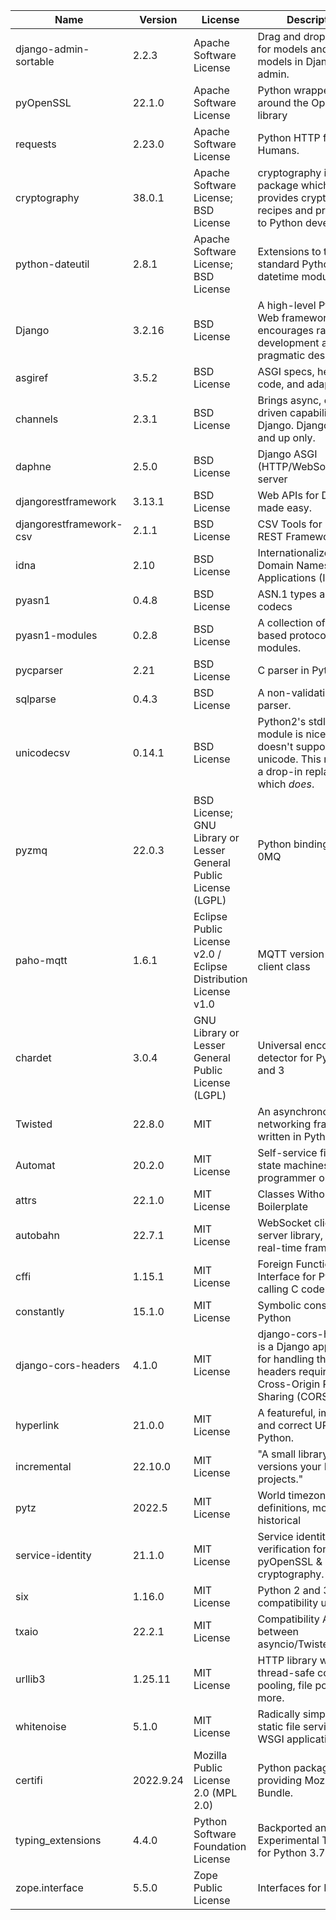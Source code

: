 | Name                    | Version   | License                                                          | Description                                                                                                                    |
|-------------------------|-----------|------------------------------------------------------------------|--------------------------------------------------------------------------------------------------------------------------------|
| django-admin-sortable   | 2.2.3     | Apache Software License                                          | Drag and drop sorting for models and inline models in Django admin.                                                            |
| pyOpenSSL               | 22.1.0    | Apache Software License                                          | Python wrapper module around the OpenSSL library                                                                               |
| requests                | 2.23.0    | Apache Software License                                          | Python HTTP for Humans.                                                                                                        |
| cryptography            | 38.0.1    | Apache Software License; BSD License                             | cryptography is a package which provides cryptographic recipes and primitives to Python developers.                            |
| python-dateutil         | 2.8.1     | Apache Software License; BSD License                             | Extensions to the standard Python datetime module                                                                              |
| Django                  | 3.2.16    | BSD License                                                      | A high-level Python Web framework that encourages rapid development and clean, pragmatic design.                               |
| asgiref                 | 3.5.2     | BSD License                                                      | ASGI specs, helper code, and adapters                                                                                          |
| channels                | 2.3.1     | BSD License                                                      | Brings async, event-driven capabilities to Django. Django 1.11 and up only.                                                    |
| daphne                  | 2.5.0     | BSD License                                                      | Django ASGI (HTTP/WebSocket) server                                                                                            |
| djangorestframework     | 3.13.1    | BSD License                                                      | Web APIs for Django, made easy.                                                                                                |
| djangorestframework-csv | 2.1.1     | BSD License                                                      | CSV Tools for Django REST Framework                                                                                            |
| idna                    | 2.10      | BSD License                                                      | Internationalized Domain Names in Applications (IDNA)                                                                          |
| pyasn1                  | 0.4.8     | BSD License                                                      | ASN.1 types and codecs                                                                                                         |
| pyasn1-modules          | 0.2.8     | BSD License                                                      | A collection of ASN.1-based protocols modules.                                                                                 |
| pycparser               | 2.21      | BSD License                                                      | C parser in Python                                                                                                             |
| sqlparse                | 0.4.3     | BSD License                                                      | A non-validating SQL parser.                                                                                                   |
| unicodecsv              | 0.14.1    | BSD License                                                      | Python2's stdlib csv module is nice, but it doesn't support unicode. This module is a drop-in replacement which *does*.        |
| pyzmq                   | 22.0.3    | BSD License; GNU Library or Lesser General Public License (LGPL) | Python bindings for 0MQ                                                                                                        |
| paho-mqtt               | 1.6.1     | Eclipse Public License v2.0 / Eclipse Distribution License v1.0  | MQTT version 5.0/3.1.1 client class                                                                                            |
| chardet                 | 3.0.4     | GNU Library or Lesser General Public License (LGPL)              | Universal encoding detector for Python 2 and 3                                                                                 |
| Twisted                 | 22.8.0    | MIT                                                              | An asynchronous networking framework written in Python                                                                         |
| Automat                 | 20.2.0    | MIT License                                                      | Self-service finite-state machines for the programmer on the go.                                                               |
| attrs                   | 22.1.0    | MIT License                                                      | Classes Without Boilerplate                                                                                                    |
| autobahn                | 22.7.1    | MIT License                                                      | WebSocket client & server library, WAMP real-time framework                                                                    |
| cffi                    | 1.15.1    | MIT License                                                      | Foreign Function Interface for Python calling C code.                                                                          |
| constantly              | 15.1.0    | MIT License                                                      | Symbolic constants in Python                                                                                                   |
| django-cors-headers     | 4.1.0     | MIT License                                                      | django-cors-headers is a Django application for handling the server headers required for Cross-Origin Resource Sharing (CORS). |
| hyperlink               | 21.0.0    | MIT License                                                      | A featureful, immutable, and correct URL for Python.                                                                           |
| incremental             | 22.10.0   | MIT License                                                      | "A small library that versions your Python projects."                                                                          |
| pytz                    | 2022.5    | MIT License                                                      | World timezone definitions, modern and historical                                                                              |
| service-identity        | 21.1.0    | MIT License                                                      | Service identity verification for pyOpenSSL & cryptography.                                                                    |
| six                     | 1.16.0    | MIT License                                                      | Python 2 and 3 compatibility utilities                                                                                         |
| txaio                   | 22.2.1    | MIT License                                                      | Compatibility API between asyncio/Twisted/Trollius                                                                             |
| urllib3                 | 1.25.11   | MIT License                                                      | HTTP library with thread-safe connection pooling, file post, and more.                                                         |
| whitenoise              | 5.1.0     | MIT License                                                      | Radically simplified static file serving for WSGI applications                                                                 |
| certifi                 | 2022.9.24 | Mozilla Public License 2.0 (MPL 2.0)                             | Python package for providing Mozilla's CA Bundle.                                                                              |
| typing_extensions       | 4.4.0     | Python Software Foundation License                               | Backported and Experimental Type Hints for Python 3.7+                                                                         |
| zope.interface          | 5.5.0     | Zope Public License                                              | Interfaces for Python                                                                                                          |
